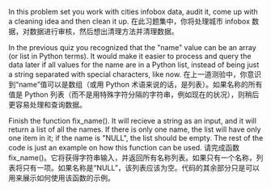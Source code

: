 In this problem set you work with cities infobox data, audit it, come up with a
cleaning idea and then clean it up.
在此习题集中，你将处理城市 infobox 数据，对数据进行审核，然后想出清理方法并清理数据。

In the previous quiz you recognized that the "name" value can be an array (or
list in Python terms). It would make it easier to process and query the data
later if all values for the name are in a Python list, instead of being
just a string separated with special characters, like now.
在上一道测验中，你意识到“name”值可以是数组（或用 Python 术语来说的话，是列表）。如果名称的所有值是 Python 列表（而不是用特殊字符分隔的字符串，例如现在的状况），则稍后更容易处理和查询数据。

Finish the function fix_name(). It will recieve a string as an input, and it
will return a list of all the names. If there is only one name, the list will
have only one item in it; if the name is "NULL", the list should be empty.
The rest of the code is just an example on how this function can be used.
请完成函数fix_name()。它将获得字符串输入，并返回所有名称列表。如果只有一个名称，列表将只有一项。如果名称是“NULL”，该列表应该为空。代码的其余部分只是可以用来展示如何使用该函数的示例。
